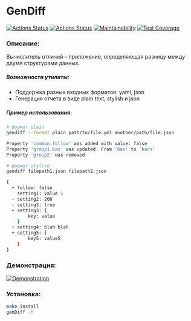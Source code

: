 # GenDiff
[![Actions Status](https://github.com/natalia-nuikina/frontend-project-46/actions/workflows/hexlet-check.yml/badge.svg)](https://github.com/natalia-nuikina/frontend-project-46/actions)
[![Actions Status](https://github.com/natalia-nuikina/frontend-project-46/actions/workflows/testAndLinter.yml/badge.svg)](https://github.com/natalia-nuikina/frontend-project-46/actions)
[![Maintainability](https://api.codeclimate.com/v1/badges/c81eb14305b98f519de9/maintainability)](https://codeclimate.com/github/natalia-nuikina/frontend-project-46/maintainability)
[![Test Coverage](https://api.codeclimate.com/v1/badges/c81eb14305b98f519de9/test_coverage)](https://codeclimate.com/github/natalia-nuikina/frontend-project-46/test_coverage)

### Описание:
Вычислитель отличий – приложение, определяющая разницу между двумя структурами данных.
##### Возможности утилиты:
- Поддержка разных входных форматов: yaml, json
- Генерация отчета в виде plain text, stylish и json

##### Пример использования:
```bash
# формат plain
gendiff --format plain path/to/file.yml another/path/file.json

Property 'common.follow' was added with value: false
Property 'group1.baz' was updated. From 'bas' to 'bars'
Property 'group2' was removed

# формат stylish
gendiff filepath1.json filepath2.json

{
  + follow: false
    setting1: Value 1
  - setting2: 200
  - setting3: true
  + setting3: {
        key: value
    }
  + setting4: blah blah
  + setting5: {
        key5: value5
    }
}
```

### Демонстрация:
[![Demonstration](https://asciinema.org/a/uBgzTwojOu3lQCKTKcHD2o6HD.svg)](https://asciinema.org/a/uBgzTwojOu3lQCKTKcHD2o6HD)

### Установка:

```bash
make install
genDiff -h
```
